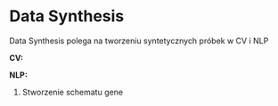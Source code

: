 # Data Synthesis
Data Synthesis polega na tworzeniu syntetycznych próbek w CV i NLP

**CV:**


**NLP:** 
1. Stworzenie schematu gene